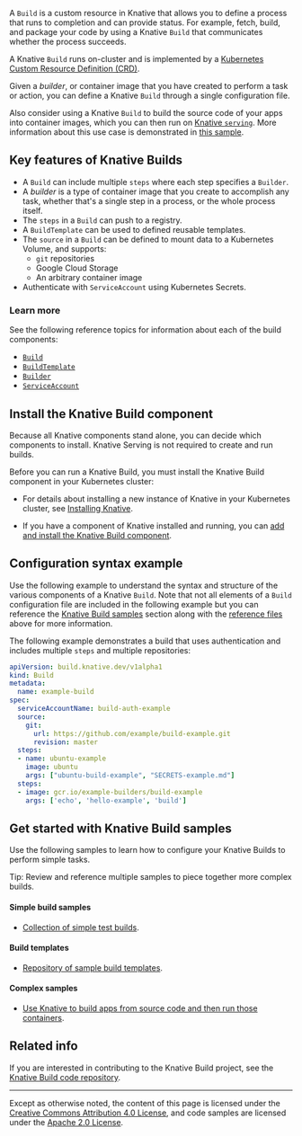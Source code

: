 
A `Build` is a custom resource in Knative that allows you to define a process
that runs to completion and can provide status. For example, fetch, build, and
package your code by using a Knative `Build` that communicates whether the
process succeeds.

A Knative `Build` runs on-cluster and is implemented by a
[Kubernetes Custom Resource Definition (CRD)](https://kubernetes.io/docs/concepts/extend-kubernetes/api-extension/custom-resources/).

Given a _builder_, or container image that you have created to perform a task or
action, you can define a Knative `Build` through a single configuration file.

Also consider using a Knative `Build` to build the source code of your apps into
container images, which you can then run on
[Knative `serving`](../serving/).
More information about this use case is demonstrated in
[this sample](../serving/samples/source-to-url-go).

## Key features of Knative Builds

- A `Build` can include multiple `steps` where each step specifies a `Builder`.
- A _builder_ is a type of container image that you create to accomplish any
  task, whether that's a single step in a process, or the whole process itself.
- The `steps` in a `Build` can push to a registry.
- A `BuildTemplate` can be used to defined reusable templates.
- The `source` in a `Build` can be defined to mount data to a Kubernetes Volume,
  and supports:
  - `git` repositories
  - Google Cloud Storage
  - An arbitrary container image
- Authenticate with `ServiceAccount` using Kubernetes Secrets.

### Learn more

See the following reference topics for information about each of the build
components:

- [`Build`](./builds.md)
- [`BuildTemplate`](./build-templates.md)
- [`Builder`](./builder-contract.md)
- [`ServiceAccount`](./auth.md)

## Install the Knative Build component

Because all Knative components stand alone, you can decide which components to
install. Knative Serving is not required to create and run builds.

Before you can run a Knative Build, you must install the Knative Build component
in your Kubernetes cluster:

- For details about installing a new instance of Knative in your Kubernetes
  cluster, see [Installing Knative](../install/).

- If you have a component of Knative installed and running, you can
  [add and install the Knative Build component](installing-build-component.md).

## Configuration syntax example

Use the following example to understand the syntax and structure of the various
components of a Knative `Build`. Note that not all elements of a `Build`
configuration file are included in the following example but you can reference
the [Knative Build samples](#get-started-with-knative-build-samples) section
along with the [reference files](#learn-more) above for more information.

The following example demonstrates a build that uses authentication and includes
multiple `steps` and multiple repositories:

```yaml
apiVersion: build.knative.dev/v1alpha1
kind: Build
metadata:
  name: example-build
spec:
  serviceAccountName: build-auth-example
  source:
    git:
      url: https://github.com/example/build-example.git
      revision: master
  steps:
  - name: ubuntu-example
    image: ubuntu
    args: ["ubuntu-build-example", "SECRETS-example.md"]
  steps:
  - image: gcr.io/example-builders/build-example
    args: ['echo', 'hello-example', 'build']
```

## Get started with Knative Build samples

Use the following samples to learn how to configure your Knative Builds to
perform simple tasks.

Tip: Review and reference multiple samples to piece together more complex
builds.

#### Simple build samples

- [Collection of simple test builds](https://github.com/knative/build/tree/master/test).

#### Build templates

- [Repository of sample build templates](https://github.com/knative/build-templates).

#### Complex samples

- [Use Knative to build apps from source code and then run those containers](../serving/samples/source-to-url-go).

## Related info

If you are interested in contributing to the Knative Build project, see the
[Knative Build code repository](https://github.com/knative/build).

---

Except as otherwise noted, the content of this page is licensed under the
[Creative Commons Attribution 4.0 License](https://creativecommons.org/licenses/by/4.0/),
and code samples are licensed under the
[Apache 2.0 License](https://www.apache.org/licenses/LICENSE-2.0).
